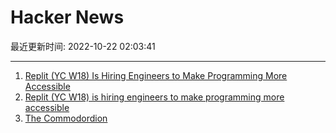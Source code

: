 # Hacker News

最近更新时间: 2022-10-22 02:03:41

--- 
1. [Replit (YC W18) Is Hiring Engineers to Make Programming More Accessible](https://replit.com/careers) 
2. [Replit (YC W18) is hiring engineers to make programming more accessible](https://replit.com/careers) 
3. [The Commodordion](https://linusakesson.net/commodordion/index.php) 
